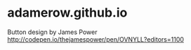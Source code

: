 # adamerow.github.io

Button design by James Power
http://codepen.io/thejamespower/pen/OVNYLL?editors=1100

